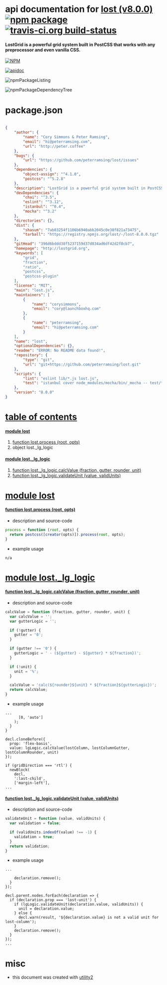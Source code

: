 # api documentation for  [lost (v8.0.0)](http://lostgrid.org)  [![npm package](https://img.shields.io/npm/v/npmdoc-lost.svg?style=flat-square)](https://www.npmjs.org/package/npmdoc-lost) [![travis-ci.org build-status](https://api.travis-ci.org/npmdoc/node-npmdoc-lost.svg)](https://travis-ci.org/npmdoc/node-npmdoc-lost)
#### LostGrid is a powerful grid system built in PostCSS that works with any preprocessor and even vanilla CSS.

[![NPM](https://nodei.co/npm/lost.png?downloads=true)](https://www.npmjs.com/package/lost)

[![apidoc](https://npmdoc.github.io/node-npmdoc-lost/build/screenCapture.buildNpmdoc.browser._2Fhome_2Ftravis_2Fbuild_2Fnpmdoc_2Fnode-npmdoc-lost_2Ftmp_2Fbuild_2Fapidoc.html.png)](https://npmdoc.github.io/node-npmdoc-lost/build/apidoc.html)

![npmPackageListing](https://npmdoc.github.io/node-npmdoc-lost/build/screenCapture.npmPackageListing.svg)

![npmPackageDependencyTree](https://npmdoc.github.io/node-npmdoc-lost/build/screenCapture.npmPackageDependencyTree.svg)



# package.json

```json

{
    "author": {
        "name": "Cory Simmons & Peter Ramsing",
        "email": "hi@peterramsing.com",
        "url": "http://peter.coffee"
    },
    "bugs": {
        "url": "https://github.com/peterramsing/lost/issues"
    },
    "dependencies": {
        "object-assign": "^4.1.0",
        "postcss": "^5.2.8"
    },
    "description": "LostGrid is a powerful grid system built in PostCSS that works with any preprocessor and even vanilla CSS.",
    "devDependencies": {
        "chai": "^3.5",
        "eslint": "^3.12",
        "istanbul": "^0.4",
        "mocha": "^3.2"
    },
    "directories": {},
    "dist": {
        "shasum": "7ab03254f1106b6940abb2045c0e38f821a73475",
        "tarball": "https://registry.npmjs.org/lost/-/lost-8.0.0.tgz"
    },
    "gitHead": "396d6bddd38f5237159d37d834ad6df42d2f8cb7",
    "homepage": "http://lostgrid.org",
    "keywords": [
        "grid",
        "fraction",
        "ratio",
        "postcss",
        "postcss-plugin"
    ],
    "license": "MIT",
    "main": "lost.js",
    "maintainers": [
        {
            "name": "corysimmons",
            "email": "cory@launchboxhq.com"
        },
        {
            "name": "peterramsing",
            "email": "hi@peterramsing.com"
        }
    ],
    "name": "lost",
    "optionalDependencies": {},
    "readme": "ERROR: No README data found!",
    "repository": {
        "type": "git",
        "url": "git+https://github.com/peterramsing/lost.git"
    },
    "scripts": {
        "lint": "eslint lib/*.js lost.js",
        "test": "istanbul cover node_modules/mocha/bin/_mocha -- test/*.js"
    },
    "version": "8.0.0"
}
```



# <a name="apidoc.tableOfContents"></a>[table of contents](#apidoc.tableOfContents)

#### [module lost](#apidoc.module.lost)
1.  [function <span class="apidocSignatureSpan">lost.</span>process (root, opts)](#apidoc.element.lost.process)
1.  object <span class="apidocSignatureSpan">lost.</span>_lg_logic

#### [module lost._lg_logic](#apidoc.module.lost._lg_logic)
1.  [function <span class="apidocSignatureSpan">lost._lg_logic.</span>calcValue (fraction, gutter, rounder, unit)](#apidoc.element.lost._lg_logic.calcValue)
1.  [function <span class="apidocSignatureSpan">lost._lg_logic.</span>validateUnit (value, validUnits)](#apidoc.element.lost._lg_logic.validateUnit)



# <a name="apidoc.module.lost"></a>[module lost](#apidoc.module.lost)

#### <a name="apidoc.element.lost.process"></a>[function <span class="apidocSignatureSpan">lost.</span>process (root, opts)](#apidoc.element.lost.process)
- description and source-code
```javascript
process = function (root, opts) {
  return postcss([creator(opts)]).process(root, opts);
}
```
- example usage
```shell
n/a
```



# <a name="apidoc.module.lost._lg_logic"></a>[module lost._lg_logic](#apidoc.module.lost._lg_logic)

#### <a name="apidoc.element.lost._lg_logic.calcValue"></a>[function <span class="apidocSignatureSpan">lost._lg_logic.</span>calcValue (fraction, gutter, rounder, unit)](#apidoc.element.lost._lg_logic.calcValue)
- description and source-code
```javascript
calcValue = function (fraction, gutter, rounder, unit) {
  var calcValue = '';
  var gutterLogic = '';

  if (!gutter) {
    gutter = '0';
  }

  if (gutter !== '0') {
    gutterLogic = ' - (${gutter} - ${gutter} * ${fraction})';
  }

  if (!unit) {
    unit = '%';
  }

  calcValue = 'calc(${rounder}${unit} * ${fraction}${gutterLogic})';
  return calcValue;
}
```
- example usage
```shell
...
      [0, 'auto']
    );
  }
}

decl.cloneBefore({
  prop: 'flex-basis',
  value: lgLogic.calcValue(lostColumn, lostColumnGutter, lostColumnRounder, unit)
});

if (gridDirection === 'rtl') {
  newBlock(
    decl,
    ':last-child',
    ['margin-left'],
...
```

#### <a name="apidoc.element.lost._lg_logic.validateUnit"></a>[function <span class="apidocSignatureSpan">lost._lg_logic.</span>validateUnit (value, validUnits)](#apidoc.element.lost._lg_logic.validateUnit)
- description and source-code
```javascript
validateUnit = function (value, validUnits) {
  var validation = false;

  if (validUnits.indexOf(value) !== -1) {
    validation = true;
  }
  return validation;
}
```
- example usage
```shell
...

    declaration.remove();
  }
});

decl.parent.nodes.forEach(declaration => {
  if (declaration.prop === 'lost-unit') {
    if (lgLogic.validateUnit(declaration.value, validUnits)) {
      unit = declaration.value;
    } else {
      decl.warn(result, '${declaration.value} is not a valid unit for lost-column');
    }
    declaration.remove();
  }
});
...
```



# misc
- this document was created with [utility2](https://github.com/kaizhu256/node-utility2)
